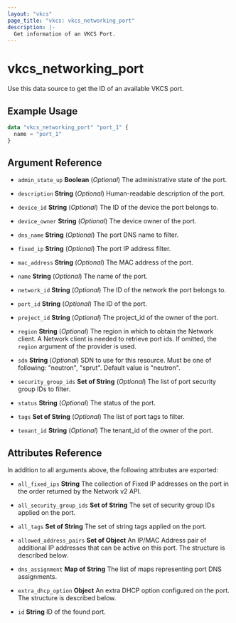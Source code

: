 ```yaml
---
layout: "vkcs"
page_title: "vkcs: vkcs_networking_port"
description: |-
  Get information of an VKCS Port.
---
```


# vkcs_networking_port

Use this data source to get the ID of an available VKCS port.

## Example Usage

```terraform
data "vkcs_networking_port" "port_1" {
  name = "port_1"
}
```

## Argument Reference
- `admin_state_up` **Boolean** (*Optional*) The administrative state of the port.

- `description` **String** (*Optional*) Human-readable description of the port.

- `device_id` **String** (*Optional*) The ID of the device the port belongs to.

- `device_owner` **String** (*Optional*) The device owner of the port.

- `dns_name` **String** (*Optional*) The port DNS name to filter.

- `fixed_ip` **String** (*Optional*) The port IP address filter.

- `mac_address` **String** (*Optional*) The MAC address of the port.

- `name` **String** (*Optional*) The name of the port.

- `network_id` **String** (*Optional*) The ID of the network the port belongs to.

- `port_id` **String** (*Optional*) The ID of the port.

- `project_id` **String** (*Optional*) The project_id of the owner of the port.

- `region` **String** (*Optional*) The region in which to obtain the Network client. A Network client is needed to retrieve port ids. If omitted, the `region` argument of the provider is used.

- `sdn` **String** (*Optional*) SDN to use for this resource. Must be one of following: "neutron", "sprut". Default value is "neutron".

- `security_group_ids` <strong>Set of </strong>**String** (*Optional*) The list of port security group IDs to filter.

- `status` **String** (*Optional*) The status of the port.

- `tags` <strong>Set of </strong>**String** (*Optional*) The list of port tags to filter.

- `tenant_id` **String** (*Optional*) The tenant_id of the owner of the port.


## Attributes Reference
In addition to all arguments above, the following attributes are exported:
- `all_fixed_ips` **String** The collection of Fixed IP addresses on the port in the order returned by the Network v2 API.

- `all_security_group_ids` <strong>Set of </strong>**String** The set of security group IDs applied on the port.

- `all_tags` <strong>Set of </strong>**String** The set of string tags applied on the port.

- `allowed_address_pairs` <strong>Set of </strong>**Object** An IP/MAC Address pair of additional IP addresses that can be active on this port. The structure is described below.

- `dns_assignment` <strong>Map of </strong>**String** The list of maps representing port DNS assignments.

- `extra_dhcp_option` **Object** An extra DHCP option configured on the port. The structure is described below.

- `id` **String** ID of the found port.


